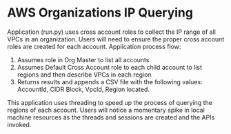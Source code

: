 # AWS Organizations IP Querying

Application (run.py) uses cross account roles to collect the IP range of all VPCs in an organization.  Users will need to ensure the proper cross account roles are created for each account.
Application process flow:
1. Assumes role in Org Master to list all accounts
2. Assumes Default Cross Account role to each child account to list regions and then describe VPCs in each region
3. Returns results and appends a CSV file with the following values:  AccountId,	CIDR Block,	VpcId,	Region located.

This application uses threading to speed up the process of querying the regions of each account.  Users will notice a momentary spike in local machine resources as the threads and sessions are created and the APIs invoked.
